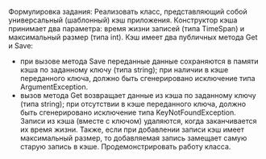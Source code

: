 Формулировка задания:
Реализовать класс, представляющий собой универсальный
(шаблонный) кэш приложения. Конструктор кэша принимает два
параметра: время жизни записей (типа TimeSpan) и максимальный размер
(типа int). Кэш имеет два публичных метода Get и Save:
- при вызове метода Save переданные данные сохраняются в памяти
кэша по заданному ключу (типа string); при наличии в кэше
переданного ключа, должно быть сгенерировано исключение типа
ArgumentException.
- вызов метода Get возвращает данные из кэша по заданному ключу
(типа string); при отсутствии в кэше переданного ключа, должно
быть сгенерировано исключение типа KeyNotFoundException.
Записи из кэша (вместе с ключом) удаляются, когда заканчивается их
время жизни. Также, если при добавлении записи кэш имеет
максимальный размер, то добавляемая запись замещает самую старую
запись в кэше. Продемонстрировать работу класса.
